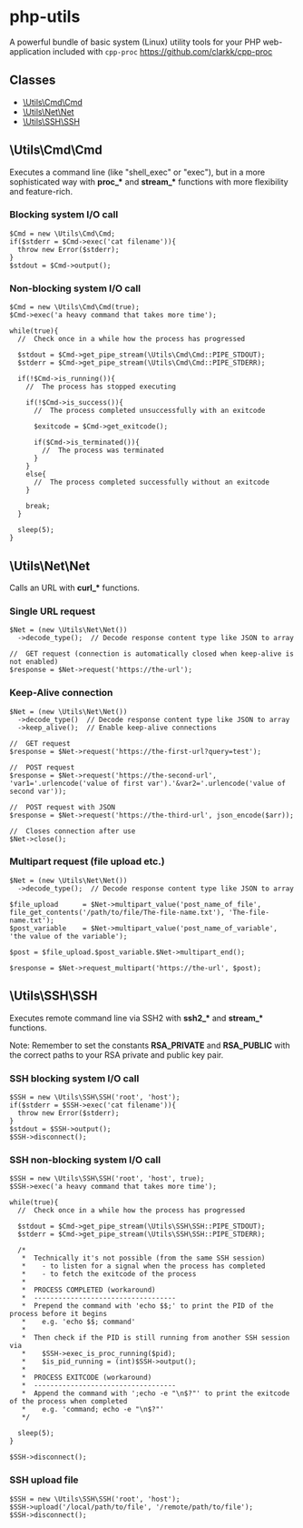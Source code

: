 # php-utils
A powerful bundle of basic system (Linux) utility tools for your PHP web-application included with `cpp-proc` https://github.com/clarkk/cpp-proc

## Classes
- [\Utils\Cmd\Cmd](#utilscmdcmd)
- [\Utils\Net\Net](#utilsnetnet)
- [\Utils\SSH\SSH](#utilssshssh)

## \Utils\Cmd\Cmd
Executes a command line (like "shell_exec" or "exec"), but in a more sophisticated way with **proc_\*** and **stream_\*** functions with more flexibility and feature-rich.

### Blocking system I/O call
```
$Cmd = new \Utils\Cmd\Cmd;
if($stderr = $Cmd->exec('cat filename')){
  throw new Error($stderr);
}
$stdout = $Cmd->output();
```

### Non-blocking system I/O call
```
$Cmd = new \Utils\Cmd\Cmd(true);
$Cmd->exec('a heavy command that takes more time');

while(true){
  //  Check once in a while how the process has progressed
  
  $stdout = $Cmd->get_pipe_stream(\Utils\Cmd\Cmd::PIPE_STDOUT);
  $stderr = $Cmd->get_pipe_stream(\Utils\Cmd\Cmd::PIPE_STDERR);
  
  if(!$Cmd->is_running()){
    //  The process has stopped executing
    
    if(!$Cmd->is_success()){
      //  The process completed unsuccessfully with an exitcode
      
      $exitcode = $Cmd->get_exitcode();
      
      if($Cmd->is_terminated()){
        //  The process was terminated
      }
    }
    else{
      //  The process completed successfully without an exitcode
    }
    
    break;
  }
  
  sleep(5);
}
```

## \Utils\Net\Net
Calls an URL with **curl_\*** functions.

### Single URL request
```
$Net = (new \Utils\Net\Net())
  ->decode_type();  // Decode response content type like JSON to array

//  GET request (connection is automatically closed when keep-alive is not enabled)
$response = $Net->request('https://the-url');
```

### Keep-Alive connection
```
$Net = (new \Utils\Net\Net())
  ->decode_type()  // Decode response content type like JSON to array
  ->keep_alive();  // Enable keep-alive connections

//  GET request
$response = $Net->request('https://the-first-url?query=test');

//  POST request
$response = $Net->request('https://the-second-url', 'var1='.urlencode('value of first var').'&var2='.urlencode('value of second var'));

//  POST request with JSON
$response = $Net->request('https://the-third-url', json_encode($arr));

//  Closes connection after use
$Net->close();
```

### Multipart request (file upload etc.)
```
$Net = (new \Utils\Net\Net())
  ->decode_type();  // Decode response content type like JSON to array

$file_upload      = $Net->multipart_value('post_name_of_file', file_get_contents('/path/to/file/The-file-name.txt'), 'The-file-name.txt');
$post_variable    = $Net->multipart_value('post_name_of_variable', 'the value of the variable');

$post = $file_upload.$post_variable.$Net->multipart_end();

$response = $Net->request_multipart('https://the-url', $post);
```

## \Utils\SSH\SSH
Executes remote command line via SSH2 with **ssh2_\*** and **stream_\*** functions.

Note: Remember to set the constants **RSA_PRIVATE** and **RSA_PUBLIC** with the correct paths to your RSA private and public key pair.

### SSH blocking system I/O call
```
$SSH = new \Utils\SSH\SSH('root', 'host');
if($stderr = $SSH->exec('cat filename')){
  throw new Error($stderr);
}
$stdout = $SSH->output();
$SSH->disconnect();
```

### SSH non-blocking system I/O call
```
$SSH = new \Utils\SSH\SSH('root', 'host', true);
$SSH->exec('a heavy command that takes more time');

while(true){
  //  Check once in a while how the process has progressed
  
  $stdout = $Cmd->get_pipe_stream(\Utils\SSH\SSH::PIPE_STDOUT);
  $stderr = $Cmd->get_pipe_stream(\Utils\SSH\SSH::PIPE_STDERR);
  
  /*
   *  Technically it's not possible (from the same SSH session)
   *    - to listen for a signal when the process has completed
   *    - to fetch the exitcode of the process
   *
   *  PROCESS COMPLETED (workaround)
   *  -----------------------------------
   *  Prepend the command with 'echo $$;' to print the PID of the process before it begins
   *    e.g. 'echo $$; command'
   *
   *  Then check if the PID is still running from another SSH session via
   *    $SSH->exec_is_proc_running($pid);
   *    $is_pid_running = (int)$SSH->output();
   *
   *  PROCESS EXITCODE (workaround)
   *  -----------------------------------
   *  Append the command with ';echo -e "\n$?"' to print the exitcode of the process when completed
   *    e.g. 'command; echo -e "\n$?"'
   */
  
  sleep(5);
}

$SSH->disconnect();
```

### SSH upload file
```
$SSH = new \Utils\SSH\SSH('root', 'host');
$SSH->upload('/local/path/to/file', '/remote/path/to/file');
$SSH->disconnect();
```
